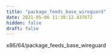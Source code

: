 ```yaml
---
title: "package_feeds_base_wireguard"
date: 2021-05-06 11:38:12.437672
hidden: false
draft: false
---
```


x86/64/package_feeds_base_wireguard

